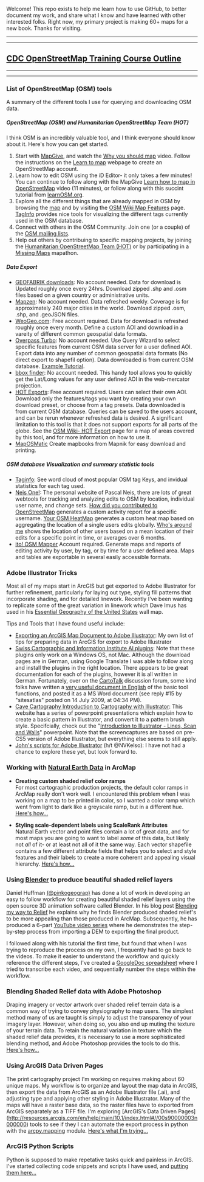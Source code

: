 Welcome! This repo exists to help me learn how to use GitHub, to better document my work, and share what I know and have learned with other interested folks.  Right now, my primary project is making 60+ maps for a new book. Thanks for visiting.

***
***

## [CDC OpenStreetMap Training Course Outline](/Tutorials/OSM-Workshop/OSM-Workshop.md) 

***
***
### List of OpenStreetMap (OSM) tools     
A summary of the different tools I use for querying and downloading OSM data.  

##### OpenStreetMap (OSM) and Humanitarian OpenStreetMap Team (HOT)
I think OSM is an incredibly valuable tool, and I think everyone should know about it. Here's how you can get started.   

   1. Start with [MapGive](http://wwww.mapgive.state.gov), and watch the [Why you should map](http://mapgive.state.gov/why-map/) video.  Follow the instructions on the [Learn to map](http://mapgive.state.gov/learn-to-map/) webpage to create an OpenStreetMap account.  
   2. Learn how to edit OSM using the iD Editor- it only takes a few minutes! You can continue to follow along with the MapGive [Learn how to map in OpenStreetMap](http://mapgive.state.gov/learn-to-map/) video (11 minutes), or follow along with this succint tutorial from [learnOSM.org](http://learnosm.org/en/editing/id-editor/).
   3. Explore all the different things that are already mapped in OSM by browsing the [map](openstreetmap.org) and by visiting the [OSM Wiki Map Features](http://wiki.osm.org/wiki/Map_Features) page.  [TagInfo](https://taginfo.openstreetmap.org/) provides nice tools for visualizing the different tags currently used in the OSM database.
   4. Connect with others in the OSM Community.  Join one (or a couple) of the [OSM mailing lists](http://wiki.openstreetmap.org/wiki/Mailing_lists).
   5. Help out others by contribuing to specific mapping projects, by joining the [Humanitarian OpenStreetMap Team (HOT)](http://hot.openstreetmap.org/get-involved) or by participating in a [Missing Maps](http://wiki.openstreetmap.org/wiki/Missing_Maps_Project) mapathon.

##### Data Export  
   * [GEOFABRIK downloads](http://download.geofabrik.de/): No account needed. Data for download is Updated roughly once every 24hrs. Download zipped .shp and .osm files based on a given country or administrative units. 
   * [Mapzen](https://mapzen.com/metro-extracts/): No account needed.  Data refreshed weekly.  Coverage is for approximately 240 major cities in the world.  Download zipped .osm, .shp, and .geoJSON files.
   * [WeoGeo.com](http://www.weogeo.com/data/OpenStreetMap_Data.html): Free account required. Data for download is refreshed  roughly once every month. Define a custom AOI and download in a vareity of different common geospatial data formats.   
   * [Overpass Turbo](http://overpass-turbo.eu/): No account needed.  Use Query Wizard to select specific features from current OSM data server for a user defined AOI.  Export data into any number of common geospatial data formats (No direct export to shapefil option). Data downloaded is from current OSM database. [Example Tutorial](/Tutorials/OSM-Export_Tools.md).  
   * [bbox finder](http://bboxfinder.com/): No account needed.  This handy tool allows you to quickly get the Lat/Long values for any user defined AOI in the web-mercator projection.  
   * [HOT Exports](http://export.hotosm.org/): Free account required. Users can select their own AOI. Download only the features/tags you want by creating your own download preset, or choose from a tag presets.  Data downloaded is from current OSM database. Queries can be saved to the users account, and can be rerun whenever refreshed data is desired. A significant limitation to this tool is that it does not support exports for all parts of the globe.  See the [OSM Wiki- HOT Export](http://wiki.openstreetmap.org/wiki/HOT_Exports) page for a map of areas covered by this tool, and for more information on how to use it.
   * [MapOSMatic](http://www.maposmatic.org/) Create mapbooks from Mapnik for easy download and printing.

##### OSM database Visualization and summary statistic tools  
   * [Taginfo](http://taginfo.openstreetmap.org/): See word cloud of most popular OSM tag Keys, and invidual statistics for each tag used.  
   * [Neis One!](http://neis-one.org/): The personal website of Pascal Neis, there are lots of great webtools for tracking and analyzing edits to OSM by location, individual user name, and change sets. [How did you contributed to OpenStreetMap](http://hdyc.neis-one.org/) generates a custom activity report for a specific username. [Your OSM HeatMap](http://yosmhm.neis-one.org/) generates a custom heat map based on aggregating the location of a single users edits globally.   [Who's around me](http://resultmaps.neis-one.org/oooc) shows the location of other users based on a mean location of their edits for a specific point in time, or averages over 6 months.  
   * [ito! OSM Mapper](http://www.itoworld.com/static/openstreetmap_tools/osm_mapper.html) Account required.  Generate maps and reports of editing activity by user, by tag, or by time for a user defined area.  Maps and tables are exportable in several easily accessible formats.
  
### Adobe Illustrator Tricks
Most all of my maps start in ArcGIS but get exported to Adobe Illustrator for further refinement, particularly for laying out type, styling fill patterns that incorporate shading, and for detailed linework. Recently I've been wanting to replicate some of the great variation in linework which Dave Imus has used in his [Essential Geography of the United States](http://www.imusgeographics.com/listitems_63/usa-maps) wall map.

Tips and Tools that I have found useful include:
   * [Exporting an ArcGIS Map Document to Adobe Illustrator](/Tutorials/ArcGIS-Map-Export-to-AdobeIllustrator/ArcGIS-Map-Export-to-AdobeIllustrator.md): My own list of tips for preparing data in ArcGIS for export to Adobe Illustrator  
   * [Swiss Cartographic and Information Institute AI plugins](http://www.ika.ethz.ch/plugins/index.html): Note that these plugins only work on a Windows OS, not Mac. Although the download pages are in German, using Google Translate I was able to follow along and install the plugins in the right location. There appears to be great documentation for each of the plugins, however it is all written in German.  Fortunately, over on the [CartoTalk](http://www.cartotalk.com/) discussion forum, some kind folks have written a [very useful document in English](http://www.cartotalk.com/index.php?showtopic=4070) of the basic tool functions, and posted it as a MS Word document (see reply #15 by "sitesatlas" posted on 14 July 2009, at 04:34 PM).  
   * [Cave Cartography Introduction to Cartography with Illustrator](http://cavecartography.com/Survey%20Training.htm): This website has a series of powerpoint presentations which explain how to create a basic pattern in Illustrator, and convert it to a pattern brush style.  Specifcially, check out the "[Introduction to Illustrator - Lines, Scan and Walls](http://cavecartography.com/Intro%20to%20Illus%20-%20Lines,%20Scan%20and%20Walls.ppt)" powerpoint.  Note that the screencaptures are based on pre-CS5 version of Adobe Illustrator, but everything else seems to still apply.  
   * [John's scripts for Adobe Illustrator](http://www.wundes.com/JS4AI/) (h/t @NVKelso):  I have not had a chance to explore these yet, but look forward to.   

### Working with [Natural Earth Data](http://www.naturalearthdata.com/) in ArcMap

* **Creating custom shaded relief color ramps**  
   For most cartographic production projects, the default color ramps in ArcMap really don't work well.  I encountered this problem when I was working on a map to be printed in color, so I wanted a color ramp which went from light to dark like a greyscale ramp, but in a different hue. [Here's how...](/Tutorials/Custom-Color-Ramp-ArcMap/Custom-Color-Ramp-ArcMap.md)

* **Styling scale-dependent labels using ScaleRank Attributes**  
   Natural Earth vector and point files contain a lot of great data, and for most maps you are going to want to label _some_ of this data, but likely not _all_ of it- or at least not all of it the same way.  Each vector shapefile contains a few different attribute fields that helps you to select and style features and their labels to create a more coherent and appealing visual hierarchy. [Here's how...](/Tutorials/Styling-Natural-Earth-Labels/Styling-Natural-Earth-Labels.md)

### Using [Blender](http://www.blender.org/) to produce beautiful shaded relief layers
Daniel Huffman [(@pinkogeograp)](https://twitter.com/pinakographos) has done a lot of work in developing an easy to follow workflow for creating beautiful shaded relief layers using the open source 3D animation software called Blender. In his blog post [Blending my way to Relief](http://somethingaboutmaps.wordpress.com/2013/07/02/blending-my-way-to-relief/) he explains why he finds Blender produced shaded relief's to be more appealing than those produced in ArcMap.  Subsequently, he has produced a 6-part [YouTube video series](https://www.youtube.com/watch?v=6l9e5KM9CUU) where he demonstrates the step-by-step process from importing a DEM to exporting the final product.

I followed along with his tutorial the first time, but found that when I was trying to reproduce the process on my own, I frequently had to go back to the videos. To make it easier to understand the workflow and quickly reference the different steps, I've created a [GoogleDoc spreadsheet](https://docs.google.com/spreadsheets/d/11HHMdKawdbXNkkxWdW82-HgHE2k3Tojg7P_X75ojb50/edit?usp=sharing) where I tried to transcribe each video, and sequentially number the steps within the workflow.

### Blending Shaded Relief data with Adobe Photoshop  
Draping imagery or vector artwork over shaded relief terrain data is a common way of trying to convey physiography to map users.  The simplest method many of us are taught is simply to adjust the transparency of your imagery layer.  However, when doing so, you also end up muting the texture of your terrain data.  To retain the natural variation in texture which the shaded relief data provides, it is necessary to use a more sophisticated blending method, and Adobe Photoshop provides the tools to do this.  [Here's how...](/Tutorials/Blending-Shaded-Relief-Photoshop/Blending-Shaded-Relief-Photoshop.md)

### Using ArcGIS Data Driven Pages   
The print cartography project I'm working on requires making about 60 unique maps.  My workflow is to organize and layout the map data in ArcGIS, then export the data from ArcGIS as an Adobe Illustrator file (.ai), and adjusting type and applying other styling in Adobe Illustrator.  Many of the maps will have a raster base data, so the raster files have to exported from ArcGIS separately as a TIFF file.  I'm exploring [ArcGIS's Data Driven Pages] (http://resources.arcgis.com/en/help/main/10.1/index.html#//00s90000003n000000) tools to see if they I can automate the export process in python with the [arcpy.mapping](http://resources.arcgis.com/en/help/main/10.1/index.html#//00s30000000n000000) module.  [Here's what I'm trying...](/Tutorials/Data-Driven-Pages/DataDrivenPagesExperiment.md)

### ArcGIS Python Scripts
Python is supposed to make repetative tasks quick and painless in ArcGIS.  I've started collecting code snippets and scripts I have used, and [putting them here...](/ArcGIS-Python-Code/ArcGIS-Python-Code.md)
